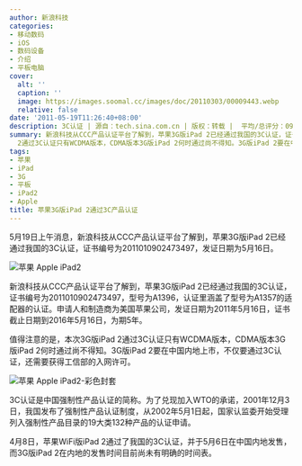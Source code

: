 ```yaml
---
author: 新浪科技
categories:
- 移动数码
- iOS
- 数码设备
- 介绍
- 平板电脑
cover:
  alt: ''
  caption: ''
  image: https://images.soomal.cc/images/doc/20110303/00009443.webp
  relative: false
date: '2011-05-19T11:26:40+08:00'
description: 3C认证 | 源自：tech.sina.com.cn | 版权：转载 |  平均/总评分：09.00/9
summary: 新浪科技从CCC产品认证平台了解到，苹果3G版iPad 2已经通过我国的3C认证，证书编号为2011010902473497，型号为A1396，认证里涵盖了型号为A1357的适配器的认证。申请人和制造商为美国苹果公司，发证日期为2011年5月16日，证书截止日期到2016年5月16日，为期5年。值得注意的是，本次3G版iPad
  2通过3C认证只有WCDMA版本，CDMA版本3G版iPad 2何时通过尚不得知。3G版iPad 2要在中国内地上市，不仅要通过3C认证，还需要获得工信部的入网许可。
tags:
- 苹果
- iPad
- 3G
- 平板
- iPad2
- Apple
title: 苹果3G版iPad 2通过3C产品认证
---
```


5月19日上午消息，新浪科技从CCC产品认证平台了解到，苹果3G版iPad 2已经通过我国的3C认证，证书编号为2011010902473497，发证日期为5月16日。



![苹果 Apple iPad2](https://images.soomal.cc/images/doc/20110303/00009437.webp)



新浪科技从CCC产品认证平台了解到，苹果3G版iPad 2已经通过我国的3C认证，证书编号为2011010902473497，型号为A1396，认证里涵盖了型号为A1357的适配器的认证。申请人和制造商为美国苹果公司，发证日期为2011年5月16日，证书截止日期到2016年5月16日，为期5年。



值得注意的是，本次3G版iPad 2通过3C认证只有WCDMA版本，CDMA版本3G版iPad 2何时通过尚不得知。3G版iPad 2要在中国内地上市，不仅要通过3C认证，还需要获得工信部的入网许可。



![苹果 Apple iPad2-彩色封套](https://images.soomal.cc/images/doc/20110303/00009444.webp)



3C认证是中国强制性产品认证的简称。为了兑现加入WTO的承诺，2001年12月3日，我国发布了强制性产品认证制度，从2002年5月1日起，国家认监委开始受理列入强制性产品目录的19大类132种产品的认证申请。



4月8日，苹果WiFi版iPad 2通过了我国的3C认证，并于5月6日在中国内地发售，而3G版iPad 2在内地的发售时间目前尚未有明确的时间表。